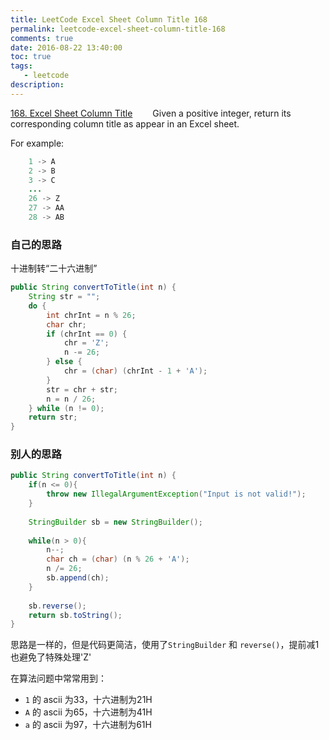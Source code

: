 ```yaml
---
title: LeetCode Excel Sheet Column Title 168
permalink: leetcode-excel-sheet-column-title-168
comments: true
date: 2016-08-22 13:40:00
toc: true
tags:
   - leetcode
description:
---
```


[168. Excel Sheet Column Title](https://leetcode.com/problems/excel-sheet-column-title/)
&emsp;&emsp;Given a positive integer, return its corresponding column title as appear in an Excel sheet.
<!-- more -->
For example:
``` java
    1 -> A
    2 -> B
    3 -> C
    ...
    26 -> Z
    27 -> AA
    28 -> AB 
```

### 自己的思路
十进制转“二十六进制”

``` java
public String convertToTitle(int n) {
	String str = "";
	do {
		int chrInt = n % 26;
		char chr;
		if (chrInt == 0) {
			chr = 'Z';
			n -= 26;
		} else {
			chr = (char) (chrInt - 1 + 'A');
		}
		str = chr + str;
		n = n / 26;
	} while (n != 0);
	return str;
}
```

### 别人的思路

``` java
public String convertToTitle(int n) {
    if(n <= 0){
        throw new IllegalArgumentException("Input is not valid!");
    }
 
    StringBuilder sb = new StringBuilder();
 
    while(n > 0){
        n--;
        char ch = (char) (n % 26 + 'A');
        n /= 26;
        sb.append(ch);
    }
 
    sb.reverse();
    return sb.toString();
}
```
思路是一样的，但是代码更简洁，使用了`StringBuilder` 和 `reverse()`，提前减1也避免了特殊处理'Z'


在算法问题中常常用到：
- `1` 的 ascii 为33，十六进制为21H
- `A` 的 ascii 为65，十六进制为41H
- `a` 的 ascii 为97，十六进制为61H

